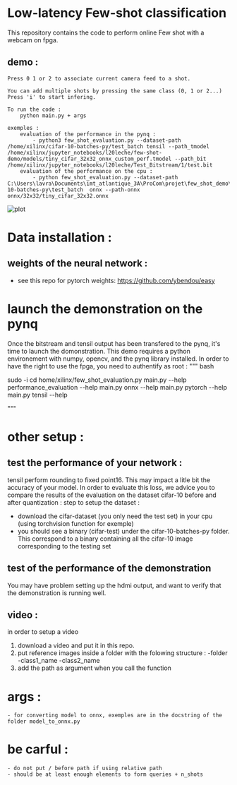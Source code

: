 # Low-latency Few-shot classification 

This repository contains the code to perform online Few shot with a webcam on fpga.


## demo : 

    Press 0 1 or 2 to associate current camera feed to a shot.

    You can add multiple shots by pressing the same class (0, 1 or 2...)
    Press 'i' to start infering.

    To run the code :
        python main.py + args

    exemples :
        evaluation of the performance in the pynq : 
            - python3 few_shot_evaluation.py --dataset-path /home/xilinx/cifar-10-batches-py/test_batch tensil --path_tmodel /home/xilinx/jupyter_notebooks/l20leche/few-shot-demo/models/tiny_cifar_32x32_onnx_custom_perf.tmodel --path_bit /home/xilinx/jupyter_notebooks/l20leche/Test_Bitstream/1/test.bit
        evaluation of the performance on the cpu :
            - python few_shot_evaluation.py --dataset-path C:\Users\lavra\Documents\imt_atlantique_3A\ProCom\projet\few_shot_demo\data\cifar-10-batches-py\test_batch  onnx --path-onnx onnx/32x32/tiny_cifar_32x32.onnx

![plot](./static/demo_webcam.png)

# Data installation :
## weights of the neural network : 
- see this repo for pytorch weights: 
    https://github.com/ybendou/easy

# launch the demonstration on the pynq
Once the bitstream and tensil output has been transfered to the pynq, it's time to launch the domonstration. This demo requires a python environement with numpy, opencv, and the pynq library installed. In order to have the 
right to use the fpga, you need to authentify as root :
"""
bash

sudo -i 
cd home/xilinx/few_shot_evaluation.py
main.py --help
performance_evaluation --help
main.py onnx --help
main.py pytorch --help
main.py tensil --help

"""


# other setup :

## test the performance of your network :
tensil perform rounding to fixed point16. This may impact a litle bit the accuracy of your model. In order to evaluate this loss, we advice you to compare the results of the evaluation on the dataset cifar-10 before and after quantization :
step to setup the dataset : 
- download the cifar-dataset (you only need the test set) in your cpu (using torchvision function for exemple)
- you should see a binary (cifar-test) under the cifar-10-batches-py folder. This correspond to a binary containing all the cifar-10 image
corresponding to the  testing set

## test of the performance of the demonstration

You may have problem setting up the hdmi output, and want to verify that the demonstration is running  well. 
## video : 
in order to setup a video
1. download a video and put it in this repo. 
2. put reference images inside a folder with the folowing structure :
    -folder
        -class1_name
        -class2_name
3. add the path as argument when you call the function

# args : 
    - for converting model to onnx, exemples are in the docstring of the folder model_to_onnx.py
# be carful : 
    - do not put / before path if using relative path
    - should be at least enough elements to form queries + n_shots